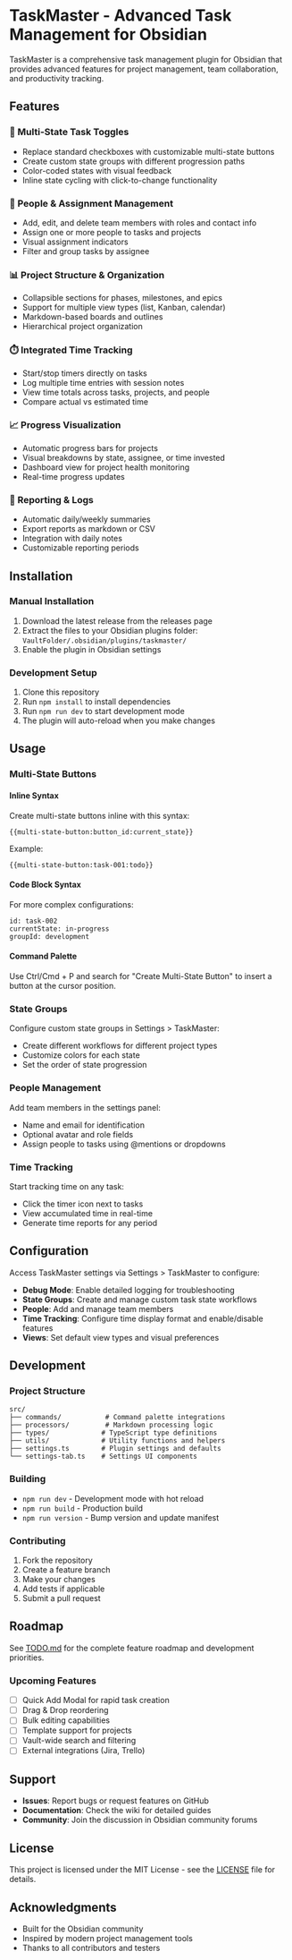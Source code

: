 # TaskMaster - Advanced Task Management for Obsidian

TaskMaster is a comprehensive task management plugin for Obsidian that provides advanced features for project management, team collaboration, and productivity tracking.

## Features

### 🎯 Multi-State Task Toggles
- Replace standard checkboxes with customizable multi-state buttons
- Create custom state groups with different progression paths
- Color-coded states with visual feedback
- Inline state cycling with click-to-change functionality

### 👥 People & Assignment Management
- Add, edit, and delete team members with roles and contact info
- Assign one or more people to tasks and projects
- Visual assignment indicators
- Filter and group tasks by assignee

### 📊 Project Structure & Organization
- Collapsible sections for phases, milestones, and epics
- Support for multiple view types (list, Kanban, calendar)
- Markdown-based boards and outlines
- Hierarchical project organization

### ⏱️ Integrated Time Tracking
- Start/stop timers directly on tasks
- Log multiple time entries with session notes
- View time totals across tasks, projects, and people
- Compare actual vs estimated time

### 📈 Progress Visualization
- Automatic progress bars for projects
- Visual breakdowns by state, assignee, or time invested
- Dashboard view for project health monitoring
- Real-time progress updates

### 📝 Reporting & Logs
- Automatic daily/weekly summaries
- Export reports as markdown or CSV
- Integration with daily notes
- Customizable reporting periods

## Installation

### Manual Installation
1. Download the latest release from the releases page
2. Extract the files to your Obsidian plugins folder: `VaultFolder/.obsidian/plugins/taskmaster/`
3. Enable the plugin in Obsidian settings

### Development Setup
1. Clone this repository
2. Run `npm install` to install dependencies
3. Run `npm run dev` to start development mode
4. The plugin will auto-reload when you make changes

## Usage

### Multi-State Buttons

#### Inline Syntax
Create multi-state buttons inline with this syntax:
```
{{multi-state-button:button_id:current_state}}
```

Example:
```
{{multi-state-button:task-001:todo}}
```

#### Code Block Syntax
For more complex configurations:
```multi-state-button
id: task-002
currentState: in-progress
groupId: development
```

#### Command Palette
Use Ctrl/Cmd + P and search for "Create Multi-State Button" to insert a button at the cursor position.

### State Groups
Configure custom state groups in Settings > TaskMaster:
- Create different workflows for different project types
- Customize colors for each state
- Set the order of state progression

### People Management
Add team members in the settings panel:
- Name and email for identification
- Optional avatar and role fields
- Assign people to tasks using @mentions or dropdowns

### Time Tracking
Start tracking time on any task:
- Click the timer icon next to tasks
- View accumulated time in real-time
- Generate time reports for any period

## Configuration

Access TaskMaster settings via Settings > TaskMaster to configure:

- **Debug Mode**: Enable detailed logging for troubleshooting
- **State Groups**: Create and manage custom task state workflows
- **People**: Add and manage team members
- **Time Tracking**: Configure time display format and enable/disable features
- **Views**: Set default view types and visual preferences

## Development

### Project Structure
```
src/
├── commands/           # Command palette integrations
├── processors/         # Markdown processing logic
├── types/             # TypeScript type definitions
├── utils/             # Utility functions and helpers
├── settings.ts        # Plugin settings and defaults
└── settings-tab.ts    # Settings UI components
```

### Building
- `npm run dev` - Development mode with hot reload
- `npm run build` - Production build
- `npm run version` - Bump version and update manifest

### Contributing
1. Fork the repository
2. Create a feature branch
3. Make your changes
4. Add tests if applicable
5. Submit a pull request

## Roadmap

See [TODO.md](TODO.md) for the complete feature roadmap and development priorities.

### Upcoming Features
- [ ] Quick Add Modal for rapid task creation
- [ ] Drag & Drop reordering
- [ ] Bulk editing capabilities
- [ ] Template support for projects
- [ ] Vault-wide search and filtering
- [ ] External integrations (Jira, Trello)

## Support

- **Issues**: Report bugs or request features on GitHub
- **Documentation**: Check the wiki for detailed guides
- **Community**: Join the discussion in Obsidian community forums

## License

This project is licensed under the MIT License - see the [LICENSE](LICENSE) file for details.

## Acknowledgments

- Built for the Obsidian community
- Inspired by modern project management tools
- Thanks to all contributors and testers
